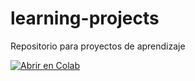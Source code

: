 # learning-projects
Repositorio para proyectos de aprendizaje

[![Abrir en Colab](https://colab.research.google.com/assets/colab-badge.svg)](https://colab.research.google.com/github/CAlvarezLock/proyectos-de-aprendizaje/blob/main/Analisis_de_datos.ipynb)

